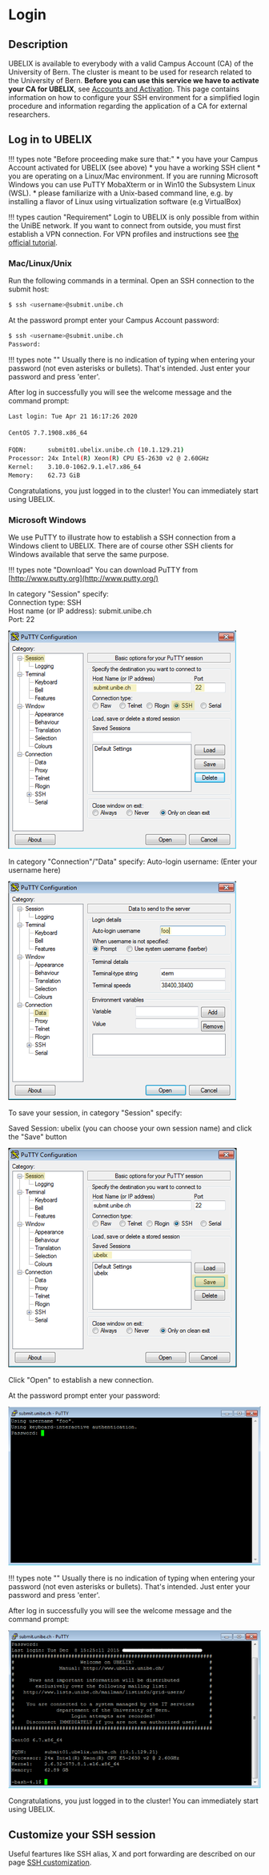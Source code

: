 # Login

## Description

UBELIX is available to everybody with a valid Campus Account (CA) of the University of Bern. The cluster is meant to be used for research related to the University of Bern. 
**Before you can use this service we have to activate your CA for UBELIX**, see [Accounts and Activation](account.md). 
This page contains information on how to configure your SSH environment for a simplified login procedure and information regarding the application of a CA for external researchers.

## Log in to UBELIX

!!! types note "Before proceeding make sure that:"
    * you have your Campus Account activated for UBELIX (see above)
    * you have a working SSH client
        * you are operating on a Linux/Mac environment. If you are running Microsoft Windows you can use PuTTY MobaXterm or in Win10 the Subsystem Linux (WSL). 
    * please familiarize with a Unix-based command line, e.g. by installing a flavor of Linux using virtualization software (e.g VirtualBox)


!!! types caution "Requirement"
    Login to UBELIX is only possible from within the UniBE network. If you want to connect from outside, you must first establish a VPN connection. For VPN profiles and instructions see [the official tutorial](http://www.unibe.ch/university/campus_and_infrastructure/rund_um_computer/internetzugang/access_to_internal_resources_via_vpn/index_eng.html).


### Mac/Linux/Unix

Run the following commands in a terminal. Open an SSH connection to the submit host:

```Bash
$ ssh <username>@submit.unibe.ch
```
At the password prompt enter your Campus Account password:

```Bash
$ ssh <username>@submit.unibe.ch
Password:
```

!!! types note ""
    Usually there is no indication of typing when entering your password (not even asterisks or bullets). That's intended. Just enter your password and press 'enter'.

After log in successfully you will see the welcome message and the command prompt:

```Bash
Last login: Tue Apr 21 16:17:26 2020

CentOS 7.7.1908.x86_64

FQDN:      submit01.ubelix.unibe.ch (10.1.129.21)
Processor: 24x Intel(R) Xeon(R) CPU E5-2630 v2 @ 2.60GHz
Kernel:    3.10.0-1062.9.1.el7.x86_64
Memory:    62.73 GiB
```

Congratulations, you just logged in to the cluster! You can immediately start using UBELIX.

### Microsoft Windows

We use PuTTY to illustrate how to establish a SSH connection from a Windows client to UBELIX. There are of course other SSH clients for Windows available that serve the same purpose.

!!! types note "Download"
    You can download PuTTY from [http://www.putty.org](http://www.putty.org/)


In category "Session" specify:  
Connection type: SSH  
Host name (or IP address): submit.unibe.ch  
Port: 22

![login-putty](../images/putty-session.png "Open connection")

In category "Connection"/"Data" specify:
Auto-login username: <username> (Enter your username here)



![autologin-putty](../images/putty-auto-login.png "Auto Login")

To save your session, in category "Session" specify:  

Saved Session: ubelix (you can choose your own session name) and click the "Save" button



![login-putty](../images/putty-save_session.png "Save Session")

Click "Open" to establish a new connection.

At the password prompt enter your password:



![login-putty](../images/putty-password_prompt.png "Password Prompt")

!!! types note ""
    Usually there is no indication of typing when entering your password (not even asterisks or bullets). That's intended. Just enter your password and press 'enter'.


After log in successfully you will see the welcome message and the command prompt:

![login-putty](../images/putty-welcome.png "Welcome Putty")

Congratulations, you just logged in to the cluster! You can immediately start using UBELIX.


## Customize your SSH session
Useful feartures like SSH alias, X and port forwarding are described on our page [SSH customization](ssh-customization.md).
